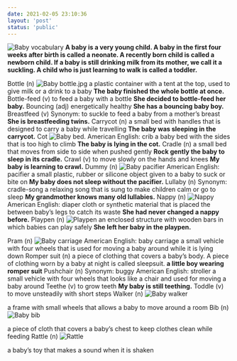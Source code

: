 ```yaml
---
date: 2021-02-05 23:10:36
layout: 'post'
status: 'public'
---
```

![Baby vocabulary](https://i.loli.net/2021/02/08/HUB8tj1LVkE54dK.jpg)
**A baby is a very young child. A baby in the first four weeks after birth is called a neonate. A recently born child is called a newborn child.  If a baby is still drinking milk from its mother, we call it a suckling. A child who is just learning to walk is called a toddler.**

Bottle (n)
![Baby bottle.jpg](https://i.loli.net/2021/02/08/gKMycHzrmEtbwQf.jpg)
a plastic container with a tent at the top, used to give milk or a drink to a baby
**The baby finished the whole bottle at once.**
Bottle-feed (v)
to feed a baby with a bottle
**She decided to bottle-feed her baby.**
Bouncing (adj)
energetically healthy
**She has a bouncing baby boy.**
Breastfeed (v)
Synonym: to suckle
to feed a baby from a mother’s breast
**She is breastfeeding twins.**
Carrycot (n)
a small bed with handles that is designed to carry a baby while travelling
**The baby was sleeping in the carrycot.**
Cot
![Baby bed.](https://i.loli.net/2021/02/08/9EY8IhoC3x2vRpB.jpg)
American English: crib
a baby bed with the sides that is too high to climb
**The baby is lying in the cot.**
Cradle (n)
a small bed that moves from side to side when pushed gently
**Rock gently the baby to sleep in its cradle.**
Crawl (v)
to move slowly on the hands and knees
**My baby is learning to crawl.**
Dummy (n)
![Baby pacifier](https://i.loli.net/2021/02/08/OW6yAnN9GrftUlQ.jpg)
American English: pacifier
a small plastic, rubber or silicone object given to a baby to suck or bite on
**My baby does not sleep without the pacifier.**
Lullaby (n)
Synonym: cradle-song
a relaxing song that is sung to make children calm or go to sleep
**My grandmother knows many old lullabies.**
Nappy (n)
![Nappy](https://sm.ms/image/ubv5Ll3PVr8n1gE)
American English: diaper
cloth or synthetic material that is placed the between baby’s legs to catch its waste
**She had never changed a nappy before.**
Playpen (n)
![Playpen](https://sm.ms/image/IUAkos5EZtPchQF)
an enclosed structure with wooden bars in which babies can play safely
**She left her baby in the playpen.**

Pram (n)
![Baby carriage](https://i.loli.net/2021/02/08/yK1sMz9IV8qPHhL.jpg)
American English: baby carriage
a small vehicle with four wheels that is used for moving a baby around while it is lying down
Romper suit (n)
a piece of clothing that covers a baby’s body. A piece of clothing worn by a baby at night is called sleepsuit.
**a little boy wearing romper suit**
Pushchair (n)
Synonym: buggy
American English: stroller
a small vehicle with four wheels that looks like a chair and used for moving a baby around
Teethe (v)
to grow teeth
**My baby is still teething.**
Toddle (v)
to move unsteadily with short steps
Walker (n)
![Baby walker](https://sm.ms/image/ln5jis4uQzZGOK8)

a frame with small wheels that allows a baby to move around a room
Bib (n)
![Baby bib](https://i.loli.net/2021/02/08/9OLUntAK8jvlSNW.jpg)

a piece of cloth that covers a baby’s chest to keep clothes clean while feeding
Rattle (n)
![Rattle](https://sm.ms/image/RxAjybrht94uCBs)

a baby’s toy that makes a sound when it is shaken